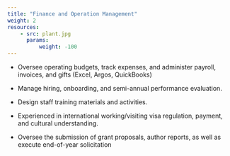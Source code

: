 ```yaml
---
title: "Finance and Operation Management"
weight: 2
resources:
    - src: plant.jpg
      params:
          weight: -100
---
```


* Oversee operating budgets, track expenses, and administer payroll, invoices, and gifts (Excel, Argos, QuickBooks)

* Manage hiring, onboarding, and semi-annual performance evaluation. 

* Design staff training materials and activities.

* Experienced in international working/visiting visa regulation, payment, and cultural understanding. 

* Oversee the submission of grant proposals, author reports, as well as execute end-of-year solicitation


